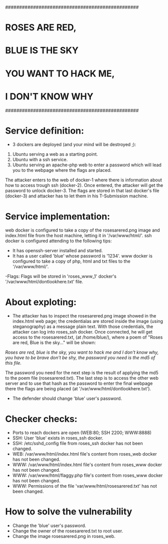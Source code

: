 
################################################
#               ROSES ARE RED,                 #
#              BLUE IS THE SKY                 #
#            YOU WANT TO HACK ME,              #
#             I DON'T KNOW WHY                 #     
################################################

# Service definition:
- 3 dockers are deployed (and your mind will be destroyed ;): 
1. Ubuntu serving a web as a starting point. 
2. Ubuntu with a ssh service.
3. Ubuntu serving an apache-php web to enter a password which will lead you to the webpage where the flags are placed.

The attacker enters to the web of docker-1 where there is information about how to access trough ssh (docker-2). Once entered, the attacker will get the password to unlock docker-3.
The flags are stored in that last docker's file (docker-3) and attacker has to let them in his T-Submission machine. 

# Service implementation:
web docker is configured to take a copy of the rosesarered.png image and index.html file from the host machine, letting it in '/var/www/html/'. 
ssh docker is configured attending to the following tips:
  - It has openssh-server installed and started. 
  - It has a user called 'blue' whose password is '1234'.
www docker is configured to take a copy of php, html and txt files to the '/var/www/html/'.


 
-Flags: 
    Flags will be stored in 'roses_www_1' docker's '/var/www/html/dontlookhere.txt' file. 

# About exploting:
- The attacker has to inspect the rosesarered.png image showed in the index.html web page; the credentialas are stored inside the image (using steganography) as a message plain text. With those credentials, the attacker can log into roses_ssh docker. Once connected, he will get access to the rosesarered.txt, (at /home/blue/), where a poem of "Roses are red, Blue is the sky..." will be shown: 

*Roses are red,
blue is the sky,
you want to hack me
and I don't know why,
you have to be brave
don't be shy,
the password you need is
the md5 of this file.*

The password you need for the next step is the result of applying the md5 to the poem file (rosesarered.txt).
The last step is to access the other web server and to use that hash as the password to enter the final webpage there the flags are being placed (at '/var/www/html/dontlookhere.txt').
- The defender should change 'blue' user's password. 
  
# Checker checks:
- Ports to reach dockers are open (WEB:80; SSH 2200; WWW:8888)
- SSH: User 'blue' exists in roses_ssh docker. 
- SSH: /etc/sshd_config file from roses_ssh docker has not been changed. 
- WEB: /var/www/html/index.html file's content from roses_web docker has not been changed.
- WWW: /var/www/html/index.html file's content from roses_www docker has not been changed.
- WWW: /var/www/html/flaggy.php file's content from roses_www docker has not been changed. 
- WWW: Permissions of the file 'var/www/html/rosesarered.txt' has not been changed.

# How to solve the vulnerability
 - Change the 'blue' user's password.
 - Change the owner of the rosesarered.txt to root user.
 - Change the image rosesarered.png in roses_web.

